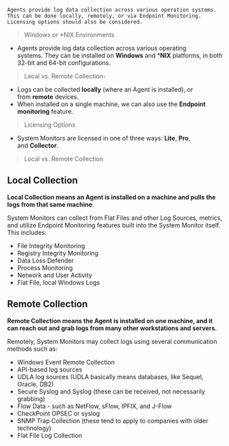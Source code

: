 
```
Agents provide log data collection across various operation systems. This can be done locally, remotely, or via Endpoint Monitoring. Licensing options should also be considered.
```


>Windows or *NIX Environments
- Agents provide log data collection across various operating systems. They can be installed on **Windows** and ***NIX** platforms, in both 32-bit and 64-bit configurations.


>Local vs. Remote Collection-
- Logs can be collected **locally** (where an Agent is installed), or from **remote** devices. 
- When installed on a single machine, we can also use the **Endpoint monitoring** feature. 


>Licensing Options
- System Monitors are licensed in one of three ways: **Lite**, **Pro**, and **Collector**.


>Local vs. Remote Collection

## Local Collection

**Local Collection means an Agent is installed on a machine and pulls the logs from that same machine**.

System Monitors can collect from Flat Files and other Log Sources, metrics, and utilize Endpoint Monitoring features built into the System Monitor itself. This includes:

- File Integrity Monitoring
- Registry Integrity Monitoring
- Data Loss Defender
- Process Monitoring
- Network and User Activity
- Flat File, local Windows Logs


## Remote Collection

**Remote Collection means the Agent is installed on one machine, and it can reach out and grab logs from many other workstations and servers.**

Remotely, System Monitors may collect logs using several communication methods such as:

- Windows Event Remote Collection
- API-based log sources
- UDLA log sources (UDLA basically means databases, like Sequel, Oracle, DB2)
- Secure Syslog and Syslog (these can be received, not necessarily grabbing)
- Flow Data - such as NetFlow, sFlow, IPFIX, and J-Flow
- CheckPoint OPSEC or syslog
- SNMP Trap Collection (these tend to apply to companies with older technology)
- Flat File Log Collection

